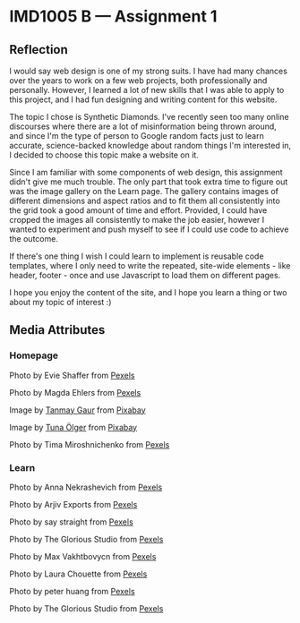 # IMD1005 B — Assignment 1

## Reflection

I would say web design is one of my strong suits. I have had many chances over the years to work on a few web projects, both professionally and personally. However, I learned a lot of new skills that I was able to apply to this project, and I had fun designing and writing content for this website.

The topic I chose is Synthetic Diamonds. I've recently seen too many online discourses where there are a lot of misinformation being thrown around, and since I'm the type of person to Google  random facts just to learn accurate, science-backed knowledge about random things I'm interested in, I decided to choose this topic make a website on it.

Since I am familiar with some components of web design, this assignment didn't give me much trouble. The only part that took extra time to figure out was the image gallery on the Learn page. The gallery contains images of different dimensions and aspect ratios and to fit them all consistently into the grid took a good amount of time and effort. Provided, I could have cropped the images all consistently to make the job easier, however I wanted to experiment and push myself to see if I could use code to achieve the outcome.

If there's one thing I wish I could learn to implement is reusable code templates, where I only need to write the repeated, site-wide elements - like header, footer - once and use Javascript to load them on different pages.

I hope you enjoy the content of the site, and I hope you learn a thing or two about my topic of interest :\)

## Media Attributes

### Homepage

Photo by Evie Shaffer from [Pexels](https://www.pexels.com/photo/diamond-on-white-surface-4997548/)

Photo by Magda Ehlers from [Pexels](https://www.pexels.com/photo/green-and-white-digital-wallpaper-1331710/)

Image by [Tanmay Gaur](https://pixabay.com/users/tanmaygaurtg28-25156935/?utm_source=link-attribution&utm_medium=referral&utm_campaign=image&utm_content=6925536) from [Pixabay](https://pixabay.com//?utm_source=link-attribution&utm_medium=referral&utm_campaign=image&utm_content=6925536)

Image by [Tuna Ölger](https://pixabay.com/users/tunaolger-252579/?utm_source=link-attribution&utm_medium=referral&utm_campaign=image&utm_content=1903622) from [Pixabay](https://pixabay.com//?utm_source=link-attribution&utm_medium=referral&utm_campaign=image&utm_content=1903622)

Photo by Tima Miroshnichenko from [Pexels](https://www.pexels.com/photo/creative-industry-writing-metal-6263074/)

### Learn

Photo by Anna Nekrashevich from [Pexels](https://www.pexels.com/photo/grayscale-photo-of-crystals-quartz-8516716/)

Photo by Arjiv Exports from [Pexels](https://www.pexels.com/photo/emerald-cut-diamond-5378463/)

Photo by say straight from [Pexels](https://www.pexels.com/photo/close-up-photo-of-diamond-ring-2735981/)

Photo by The Glorious  Studio from [Pexels](https://www.pexels.com/photo/silver-diamond-studded-pendant-necklace-in-close-up-shot-10983780/)

Photo by Max Vakhtbovycn from [Pexels](https://www.pexels.com/photo/necklace-with-decor-on-jewelry-box-at-home-6394590/)

Photo by Laura Chouette from [Pexels](https://www.pexels.com/photo/elegant-engagement-ring-in-velvet-box-28843819/)

Photo by peter huang from [Pexels](https://www.pexels.com/photo/close-up-shot-of-a-diamond-ring-4291121/)

Photo by The Glorious  Studio from [Pexels](https://www.pexels.com/photo/silver-diamond-stud-earrings-in-close-up-photography-5370644/)
